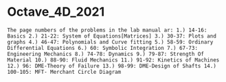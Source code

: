 # Octave_4D_2021
`The page numbers of the problems in the lab manual ar:
1.) 14-16: Basics
2.) 21-22: System of Equations[Matrices]
3.) 30-37: Plots and graphs
4.) 46-47: Polynomials and Curve fitting
5.) 58-59: Ordinary Differential Equations
6.) 60: Symbolic Integration
7.) 67-73: Engineering Mechanics
8.) 74-78: Dynamics
9.) 79-87: Strength Of Material
10.) 88-90: Fluid Mechanics
11.) 91-92: Kinetics of Machines
12.) 96: DME-Theory of Failure
13.) 98-99: DME-Design of Shafts
14.) 100-105: MFT- Merchant Circle Diagram`
